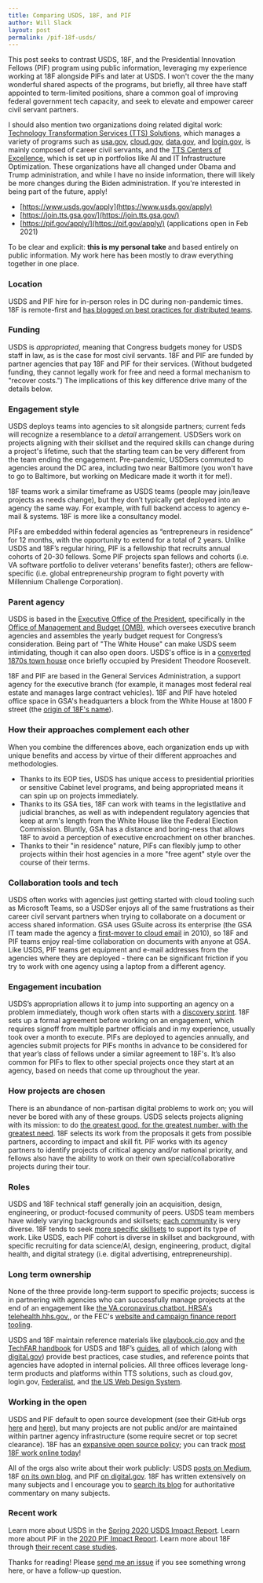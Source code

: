 ```yaml
---
title: Comparing USDS, 18F, and PIF
author: Will Slack
layout: post
permalink: /pif-18f-usds/
---
```


This post seeks to contrast USDS, 18F, and the Presidential Innovation Fellows (PIF) program using public information, leveraging my experience working at 18F alongside PIFs and later at USDS. I won't cover the the many wonderful shared aspects of the programs, but briefly, all three have staff appointed to term-limited positions, share a common goal of improving federal government tech capacity, and seek to elevate and empower career civil servant partners.

I should also mention two organizations doing related digital work: [Technology Transformation Services (TTS) Solutions](https://www.gsa.gov/about-us/organization/federal-acquisition-service/technology-transformation-services/tts-solutions), which manages a variety of programs such as [usa.gov](https://usa.gov), [cloud.gov](https://cloud.gov), [data.gov](https://data.gov), and [login.gov](https://login.gov), is mainly composed of career civil servants, and the [TTS Centers of Excellence](https://coe.gsa.gov/), which is set up in portfolios like AI and IT Infrastructure Optimization. These organizations have all changed under Obama and Trump administration, and while I have no inside information, there will likely be more changes during the Biden administration. If you're interested in being part of the future, apply!

- [https://www.usds.gov/apply](https://www.usds.gov/apply)
- [https://join.tts.gsa.gov/](https://join.tts.gsa.gov/)
- [https://pif.gov/apply/](https://pif.gov/apply/) (applications open in Feb 2021)

To be clear and explicit: **this is my personal take** and based entirely on public information. My work here has been mostly to draw everything together in one place.

### Location

USDS and PIF hire for in-person roles in DC during non-pandemic times. 18F is remote-first and [has blogged on best practices for distributed teams](https://18f.gsa.gov/2015/10/15/best-practices-for-distributed-teams/).

### Funding

USDS is *appropriated*, meaning that Congress budgets money for USDS staff in law, as is the case for most civil servants. 18F and PIF are funded by partner agencies that pay 18F and PIF for their services. (Without budgeted funding, they cannot legally work for free and need a formal mechanism to "recover costs.") The implications of this key difference drive many of the details below.

### Engagement style

USDS deploys teams into agencies to sit alongside partners; current feds will recognize a resemblance to a *detail* arrangement. USDSers work on projects aligning with their skillset and the required skills can change during a project's lifetime, such that the starting team can be very different from the team ending the engagement. Pre-pandemic, USDSers commuted to agencies around the DC area, including two near Baltimore (you won't have to go to Baltimore, but working on Medicare made it worth it for me!).

18F teams work a similar timeframe as USDS teams (people may join/leave projects as needs change), but they don’t typically get deployed into an agency the same way. For example, with full backend access to agency e-mail & systems. 18F is more like a consultancy model.

PIFs are embedded within federal agencies as “entrepreneurs in residence” for 12 months, with the opportunity to extend for a total of 2 years. Unlike USDS and 18F’s regular hiring, PIF is a fellowship that recruits annual cohorts of 20-30 fellows. Some PIF projects span fellows and cohorts (i.e. VA software portfolio to deliver veterans’ benefits faster); others are fellow-specific (i.e. global entrepreneurship program to fight poverty with Millennium Challenge Corporation).

### Parent agency

USDS is based in the [Executive Office of the President](https://www.whitehouse.gov/administration/executive-office-of-the-president/), specifically in the [Office of Management and Budget (OMB)](https://www.whitehouse.gov/omb/), which oversees executive branch agencies and assembles the yearly budget request for Congress’s consideration. Being part of "The White House" can make USDS seem intimidating, though it can also open doors. USDS's office is in a [converted 1870s town house](https://www.federaltimes.com/it-networks/2018/07/25/inside-the-agency-where-you-wish-you-worked/) once briefly occupied by President Theodore Roosevelt.

18F and PIF are based in the General Services Administration, a support agency for the executive branch (for example, it manages most federal real estate and manages large contract vehicles). 18F and PIF have hoteled office space in GSA's headquarters a block from the White House at 1800 F street (the [origin of 18F's name](https://18f.gsa.gov/about/#history-and-funding)).

### How their approaches complement each other

When you combine the differences above, each organization ends up with unique benefits and access by virtue of their different approaches and methodologies.

- Thanks to its EOP ties, USDS has unique access to presidential priorities or sensitive Cabinet level programs, and being appropriated means it can spin up on projects immediately.
- Thanks to its GSA ties, 18F can work with teams in the legistlative and judicial branches, as well as with independent regulatory agencies that keep at arm's length from the White House like the Federal Election Commission. Bluntly, GSA has a distance and boring-ness that allows 18F to avoid a perception of executive encroachment on other branches.
- Thanks to their "in residence" nature, PIFs can flexibly jump to other projects within their host agencies in a more "free agent" style over the course of their terms.

### Collaboration tools and tech

USDS often works with agencies just getting started with cloud tooling such as Microsoft Teams, so a USDSer enjoys all of the same frustrations as their career civil servant partners when trying to collaborate on a document or access shared information. GSA uses GSuite across its enterprise (the GSA IT team made the agency a [first-mover to cloud email](https://www.gsa.gov/about-us/newsroom/news-releases/gsa-becomes-first-federal-agency-to-move-email-to-the-cloud-agencywide) in 2010), so 18F and PIF teams enjoy real-time collaboration on documents with anyone at GSA. Like USDS, PIF teams get equipment and e-mail addresses from the agencies where they are deployed - there can be significant friction if you try to work with one agency using a laptop from a different agency.

### Engagement incubation

USDS’s appropriation allows it to jump into supporting an agency on a problem immediately, though work often starts with a [discovery sprint](https://www.linkedin.com/pulse/government-discovery-sprint-playbook-how-lessons-learned-kathy-pham/). 18F sets up a formal agreement before working on an engagement, which requires signoff from multiple partner officials and in my experience, usually took over a month to execute. PIFs are deployed to agencies annually, and agencies submit projects for PIFs months in advance to be considered for that year’s class of fellows under a similar agreement to 18F's. It’s also common for PIFs to flex to other special projects once they start at an agency, based on needs that come up throughout the year.

### How projects are chosen

There is an abundance of non-partisan digital problems to work on; you will never be bored with any of these groups. USDS selects projects aligning with its mission: to do [the greatest good, for the greatest number, with the greatest need](https://www.usds.gov/mission). 18F selects its work from the proposals it gets from possible partners, according to impact and skill fit. PIF works with its agency partners to identify projects of critical agency and/or national priority, and fellows also have the ability to work on their own special/collaborative projects during their tour.

### Roles

USDS and 18F technical staff generally join an acquisition, design, engineering, or product-focused community of peers. USDS team members have widely varying backgrounds and skillsets; [each community](https://www.usds.gov/how-we-work) is very diverse. 18F tends to seek [more specific skillsets](https://join.tts.gsa.gov/join/consulting-software-engineer/) to support its type of work. Like USDS, each PIF cohort is diverse in skillset and background, with specific recruiting for data science/AI, design, engineering, product, digital health, and digital strategy (i.e. digital advertising, entrepreneurship).

### Long term ownership

None of the three provide long-term support to specific projects; success is in partnering with agencies who can successfully manage projects at the end of an engagement like [the VA coronavirus chatbot, HRSA's telehealth.hhs.gov,](https://digital.gov/2020/10/16/product-lessons-from-the-front-lines-of-covid-19-civic-tech-response/), or the FEC's [website and campaign finance report tooling](https://18f.gsa.gov/2017/05/30/the-new-fec/).

USDS and 18F maintain reference materials like [playbook.cio.gov](playbook.cio.gov) and [the TechFAR handbook](http://playbook.cio.gov/techfar/) for USDS and 18F’s [guides](https://18f.gsa.gov/guides/), all of which (along with [digital.gov](https://digital.gov/resources/)) provide best practices, case studies, and reference points that agencies have adopted in internal policies. All three offices leverage long-term products and platforms within TTS solutions, such as cloud.gov, login.gov, [Federalist](https://federalist.18f.gov/), and [the US Web Design System](https://designsystem.digital.gov/). 

### Working in the open
 
USDS and PIF default to open source development (see their GitHub orgs [here](https://github.com/usds) and [here](http://github.com/presidential-innovation-fellows)), but many projects are not public and/or are maintained within partner agency infrastructure (some require secret or top secret clearance). 18F has an [expansive open source policy](https://github.com/18F/open-source-policy/blob/master/policy.md); you can track [most 18F work online today](https://github.com/18F)!

All of the orgs also write about their work publicly: USDS [posts on Medium](https://usdigitalservice.medium.com/), 18F [on its own blog](https://18f.gsa.gov/blog/), and PIF [on digital.gov](https://digital.gov/topics/pif/). 18F has written extensively on many subjects and I encourage you to [search its blog](https://search.usa.gov/search/docs?utf8=%E2%9C%93&affiliate=18f-site&sort_by=&dc=8925&query=devops) for authoritative commentary on many subjects.

### Recent work

Learn more about USDS in the [Spring 2020 USDS Impact Report](https://www.usds.gov/resources/USDS-Impact-Report-2020.pdf). Learn more about PIF in the [2020 PIF Impact Report](https://pif.gov/impact). Learn more about 18F through [their recent case studies](https://18f.gsa.gov/what-we-deliver/).

Thanks for reading! Please [send me an issue](https://github.com/wslack/wslack.github.io/issues) if you see something wrong here, or have a follow-up question.
